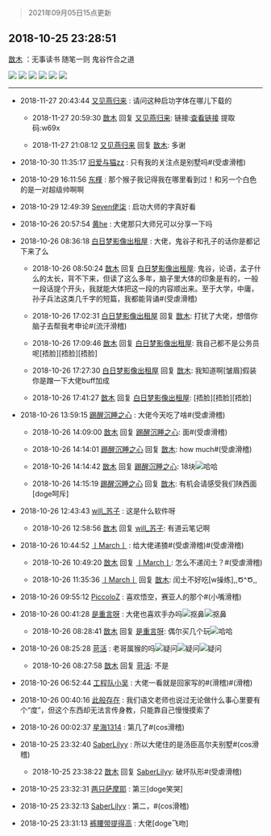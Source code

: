 > 2021年09月05日15点更新
<link rel="stylesheet" href="https://cdn.jsdelivr.net/gh/taotie6/sampleJSON@main/css/photo_show.css">


 ## 2018-10-25 23:28:51 

 [㪚木](https://www.coolapk.com/feed/8696565?shareKey=MGI1YmFiNGRjZjRmNjEzMTc0NDg~) ：无事读书
随笔一则
鬼谷忤合之道 

<div class="album">
<img class="img-item" src="http://image.coolapk.com/feed/2018/1025/23/1081091_1540481318_1731@1440x2467.jpg" />
<img class="img-item" src="http://image.coolapk.com/feed/2018/1025/23/1081091_1540481320_3886@1440x2467.jpg" />
<img class="img-item" src="http://image.coolapk.com/feed/2018/1025/23/1081091_1540481323_2613@1440x2462.jpg" />
<img class="img-item" src="http://image.coolapk.com/feed/2018/1025/23/1081091_1540481325_4289@1440x2465.jpg" />
<img class="img-item" src="http://image.coolapk.com/feed/2018/1025/23/1081091_1540481327_6369@1440x598.jpg" />
<img class="img-item" src="http://image.coolapk.com/feed/2018/1025/23/1081091_1540481329_6744@800x801.jpg" />
</div>

 ------- 

- 2018-11-27 20:43:44 [又见燕归来](uid=1273494) : 请问这种启功字体在哪儿下载的 

    - 2018-11-27 20:59:30 [㪚木](uid=1081091) 回复 [又见燕归来](uid=1273494): 链接:<a class="feed-link-url" href="https://pan.baidu.com/s/1SwcXRe9l54FrTVdCK8R9Rg" title="https://pan.baidu.com/s/1SwcXRe9l54FrTVdCK8R9Rg" target="_blank" rel="nofollow">查看链接</a> 提取码:w69x  

    - 2018-11-27 21:08:12 [又见燕归来](uid=1273494) 回复 [㪚木](uid=1081091): 多谢 

- 2018-10-30 11:35:17 [旧爱与猫zz](uid=1153887) : 只有我的关注点是别墅吗#(受虐滑稽) 

- 2018-10-29 16:11:56 [东槿](uid=761599) : 那个猴子我记得我在哪里看到过！和另一个白色的是一对超级帅啊啊 

- 2018-10-29 12:49:39 [Seven佬柒](uid=1581309) : 启功大师的字真好看 

- 2018-10-26 20:57:54 [黄he](uid=1534400) : 大佬那只大师兄可以分享一下吗 

- 2018-10-26 08:36:18 [白日梦影像出租屋](uid=2114885) : 大佬，鬼谷子和孔子的话你是都记下来了么 

    - 2018-10-26 08:50:24 [㪚木](uid=1081091) 回复 [白日梦影像出租屋](uid=2114885): 鬼谷，论语，孟子什么的太长，背不下来，但读了这么多年，脑子里大体的印象是有的，一般一段话提个开头，我就能大体把这一段的内容顺出来。至于大学，中庸，孙子兵法这类几千字的短篇，我都能背诵#(受虐滑稽) 

    - 2018-10-26 17:02:31 [白日梦影像出租屋](uid=2114885) 回复 [㪚木](uid=1081091): 打扰了大佬，想借你脑子去帮我考申论#(流汗滑稽) 

    - 2018-10-26 17:09:46 [㪚木](uid=1081091) 回复 [白日梦影像出租屋](uid=2114885): 我自己都不是公务员呢[捂脸][捂脸][捂脸] 

    - 2018-10-26 17:27:30 [白日梦影像出租屋](uid=2114885) 回复 [㪚木](uid=1081091): 我知道啊[皱眉]假装你是蹭一下大佬buff加成 

    - 2018-10-26 17:41:27 [㪚木](uid=1081091) 回复 [白日梦影像出租屋](uid=2114885): [捂脸][捂脸][捂脸] 

- 2018-10-26 13:59:15 [踢醒沉睡之心](uid=1036269) : 大佬今天吃了啥#(受虐滑稽) 

    - 2018-10-26 14:09:00 [㪚木](uid=1081091) 回复 [踢醒沉睡之心](uid=1036269): 面#(受虐滑稽) 

    - 2018-10-26 14:14:01 [踢醒沉睡之心](uid=1036269) 回复 [㪚木](uid=1081091): how much#(受虐滑稽) 

    - 2018-10-26 14:14:42 [㪚木](uid=1081091) 回复 [踢醒沉睡之心](uid=1036269): 18块<img src="http://static.coolapk.com/emoticons/default/13.gif" alt="哈哈"/> 

    - 2018-10-26 14:15:19 [踢醒沉睡之心](uid=1036269) 回复 [㪚木](uid=1081091): 有机会请感受我们陕西面[doge呵斥] 

- 2018-10-26 12:43:43 [will_苏子](uid=529442) : 这是什么软件呀 

    - 2018-10-26 12:58:56 [㪚木](uid=1081091) 回复 [will_苏子](uid=529442): 有道云笔记啊 

- 2018-10-26 10:44:52 [丨March丨](uid=1139702) : 给大佬递猹#(受虐滑稽)#(受虐滑稽) 

    - 2018-10-26 10:49:20 [㪚木](uid=1081091) 回复 [丨March丨](uid=1139702): 怎么不递闰土？#(受虐滑稽) 

    - 2018-10-26 11:35:36 [丨March丨](uid=1139702) 回复 [㪚木](uid=1081091): 闰土不好吃[w操练],,Ծ^Ծ,, 

- 2018-10-26 09:55:12 [PiccoloZ](uid=2049409) : 喜欢悟空，赛亚人的那个#(小嘴滑稽) 

- 2018-10-26 00:41:28 [是重言呀](uid=1828824) : 大佬也喜欢手办吗<img src="http://static.coolapk.com/emoticons/default/41.gif" alt="抠鼻"/><img src="http://static.coolapk.com/emoticons/default/41.gif" alt="抠鼻"/> 

    - 2018-10-26 08:28:41 [㪚木](uid=1081091) 回复 [是重言呀](uid=1828824): 偶尔买几个玩<img src="http://static.coolapk.com/emoticons/default/13.gif" alt="哈哈"/> 

- 2018-10-26 08:25:28 [苛活](uid=772467) : 老哥属猴的吗<img src="http://static.coolapk.com/emoticons/default/32.gif" alt="疑问"/><img src="http://static.coolapk.com/emoticons/default/32.gif" alt="疑问"/><img src="http://static.coolapk.com/emoticons/default/32.gif" alt="疑问"/> 

    - 2018-10-26 08:27:58 [㪚木](uid=1081091) 回复 [苛活](uid=772467): 不是 

- 2018-10-26 06:52:44 [工程队小吴](uid=970294) : 大佬一看就是回家写的#(滑稽)#(滑稽) 

- 2018-10-26 00:40:16 [此般存在](uid=741509) : 我们语文老师也说过无论做什么事心里要有个“度”，但这个东西却无法言传身教，只能靠自己慢慢摸索了 

- 2018-10-26 00:02:37 [星海1314](uid=1750682) : 第几了#(cos滑稽) 

- 2018-10-25 23:32:40 [SaberLilyy](uid=436060) : 所以大佬住的是汤臣高尔夫别墅#(cos滑稽) 

    - 2018-10-25 23:38:22 [㪚木](uid=1081091) 回复 [SaberLilyy](uid=436060): 破坏队形#(受虐滑稽) 

- 2018-10-25 23:32:31 [两只萨摩耶](uid=1333923) : 第三[doge笑哭] 

- 2018-10-25 23:32:13 [SaberLilyy](uid=436060) : 第二，#(cos滑稽) 

- 2018-10-25 23:31:13 [裤腰带提得高](uid=436315) : 大佬[doge飞吻] 

